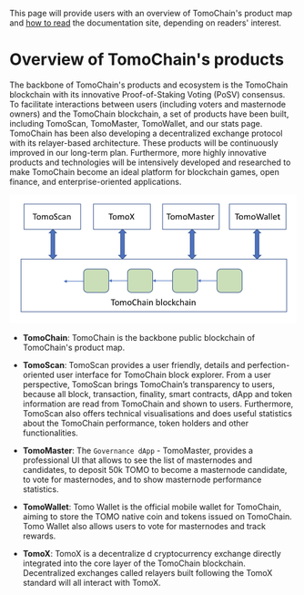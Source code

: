 This page will provide users with an overview of TomoChain's product map and 
[how to read](/get-started/how_to_read/) the documentation site, depending on readers' interest.

# Overview of TomoChain's products

The backbone of TomoChain's products and ecosystem is the TomoChain blockchain 
with its innovative Proof-of-Staking Voting (PoSV) consensus.
To facilitate interactions between users (including voters and masternode owners) 
and the TomoChain blockchain, 
a set of products have been built, including TomoScan, TomoMaster, TomoWallet, 
and our stats page.
TomoChain has been also developing a decentralized exchange protocol with 
its relayer-based architecture.
These products will be continuously improved in our long-term plan.
Furthermore, more highly innovative products and technologies will be intensively
developed and researched to make TomoChain become an ideal platform for blockchain 
games, open finance, and enterprise-oriented applications.   

![overview](/assets/overview.png)

* **TomoChain**: TomoChain is the backbone public blockchain of TomoChain's product map.

* **TomoScan**: TomoScan provides a user friendly, 
details and perfection-oriented user interface for TomoChain block explorer. 
From a user perspective, TomoScan brings TomoChain’s transparency to users, 
because all block, transaction, finality, smart contracts, 
dApp and token information are read from TomoChain and shown to users. 
Furthermore, TomoScan also offers technical visualisations and does 
useful statistics about the TomoChain performance, token holders and 
other functionalities.

* **TomoMaster**: The `Governance dApp` - TomoMaster, provides a professional 
UI that allows to see the list of masternodes and candidates, 
to deposit 50k TOMO to become a masternode candidate, to vote for masternodes, 
and to show masternode performance statistics.

* **TomoWallet**: Tomo Wallet is the official mobile wallet for TomoChain, 
aiming to store the TOMO native coin and tokens issued on TomoChain. 
Tomo Wallet also allows users to vote for masternodes and track rewards.

* **TomoX**: TomoX is a decentralize d cryptocurrency exchange directly 
integrated into the core layer of the TomoChain blockchain. 
Decentralized exchanges called relayers built following the TomoX 
standard will all interact with TomoX.